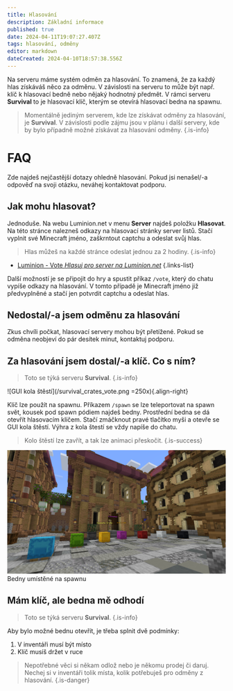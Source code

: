 ```yaml
---
title: Hlasování
description: Základní informace
published: true
date: 2024-04-11T19:07:27.407Z
tags: hlasování, odměny
editor: markdown
dateCreated: 2024-04-10T18:57:38.556Z
---
```


Na serveru máme systém odměn za hlasování. To znamená, že za každý hlas získáváš něco za odměnu. V závislosti na serveru to může být např. klíč k hlasovací bedně nebo nějaký hodnotný předmět. V rámci serveru **Survival** to je hlasovací klíč, kterým se otevírá hlasovací bedna na spawnu.

> Momentálně jediným serverem, kde lze získávat odměny za hlasování, je **Survival**. V závislosti podle zájmu jsou v plánu i další servery, kde by bylo případně možné získávat za hlasování odměny.
{.is-info}

# FAQ
Zde najdeš nejčastější dotazy ohledně hlasování. Pokud jsi nenašel/-a odpověď na svoji otázku, neváhej kontaktovat podporu.

## Jak mohu hlasovat?
Jednoduše. Na webu Luminion.net v menu **Server** najdeš položku **Hlasovat**. Na této stránce nalezneš odkazy na hlasovací stránky server listů. Stačí vyplnit své Minecraft jméno, zaškrntout captchu a odeslat svůj hlas.

> Hlas můžeš na každé stránce odeslat jednou za 2 hodiny.
{.is-info}

- [Luminion - Vote *Hlasuj pro server na Luminion.net*](https://luminion.net/vote)
{.links-list}

Další možností je se připojit do hry a spustit příkaz `/vote`, který do chatu vypíše odkazy na hlasování. V tomto případě je Minecraft jméno již předvyplněné a stačí jen potvrdit captchu a odeslat hlas.

## Nedostal/-a jsem odměnu za hlasování
Zkus chvíli počkat, hlasovací servery mohou být přetížené. Pokud se odměna neobjeví do pár desítek minut, kontaktuj podporu.

## Za hlasování jsem dostal/-a klíč. Co s ním?
> Toto se týká serveru **Survival**.
{.is-info}

![GUI kola štěstí](/survival_crates_vote.png =250x){.align-right}

Klíč lze použít na spawnu. Příkazem `/spawn` se lze teleportovat na spawn svět, kousek pod spawn pódiem najdeš bedny. Prostřední bedna se dá otevřít hlasovacím klíčem. Stačí zmáčknout pravé tlačítko myši a otevře se GUI kola štěstí. Výhra z kola štestí se vždy napíše do chatu.

> Kolo štěstí lze zavřít, a tak lze animaci přeskočit.
{.is-success}

![Bedny na spawnu Survivalu](/survival_crates.png)
Bedny umístěné na spawnu

## Mám klíč, ale bedna mě odhodí
> Toto se týká serveru **Survival**.
{.is-info}

Aby bylo možné bednu otevřít, je třeba splnit dvě podmínky:
1. V inventáři musí být místo
2. Klíč musíš držet v ruce

> Nepotřebné věci si někam odlož nebo je někomu prodej či daruj. Nechej si v inventáři tolik místa, kolik potřebuješ pro odměny z hlasování.
{.is-danger}